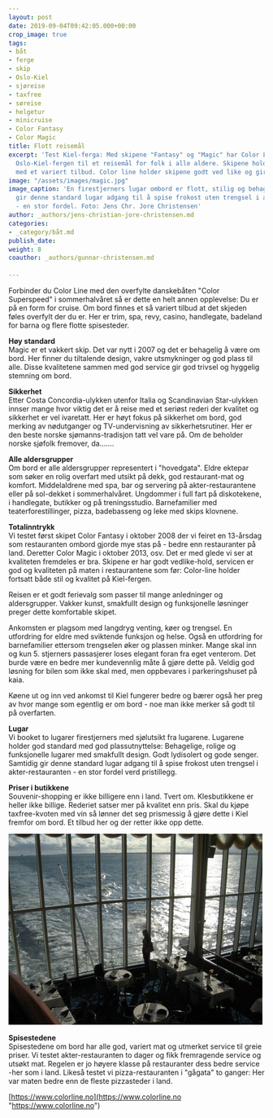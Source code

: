 ```yaml
---
layout: post
date: 2019-09-04T09:42:05.000+00:00
crop_image: true
tags:
- båt
- ferge
- skip
- Oslo-Kiel
- sjøreise
- taxfree
- søreise
- helgetur
- minicruise
- Color Fantasy
- Color Magic
title: Flott reisemål
excerpt: 'Test Kiel-ferga: Med skipene "Fantasy" og "Magic" har Color Line utviklet
  Oslo-Kiel-fergen til et reisemål for folk i alle aldere. Skipene holder god standard
  med et variert tilbud. Color line holder skipene godt ved like og gir deg en kvalitets-reise.'
image: "/assets/images/magic.jpg"
image_caption: 'En firestjerners lugar ombord er flott, stilig og behagelig. Samtidig
  gir denne standard lugar adgang til å spise frokost uten trengsel i akter-restauranten
  - en stor fordel. Foto: Jens Chr. Jore Christensen'
author: _authors/jens-christian-jore-christensen.md
categories:
- _category/båt.md
publish_date: 
weight: 8
coauthor: _authors/gunnar-christensen.md

---
```

Forbinder du Color Line med den overfylte danskebåten "Color Superspeed" i sommerhalvåret så er dette en helt annen opplevelse: Du er på en form for cruise. Om bord finnes et så variert tilbud at det skjeden føles overfylt der du er. Her er trim, spa, revy, casino, handlegate, badeland for barna og flere flotte spisesteder.

**Høy standard**  
Magic er et vakkert skip. Det var nytt i 2007 og det er behagelig å være om bord. Her finner du tiltalende design, vakre utsmykninger og god plass til alle. Disse kvalitetene sammen med god service gir god trivsel og hyggelig stemning om bord.

**Sikkerhet**  
Etter Costa Concordia-ulykken utenfor Italia og Scandinavian Star-ulykken innser mange hvor viktig det er å reise med et seriøst rederi der kvalitet og sikkerhet er vel ivaretatt. Her er høyt fokus på sikkerhet om bord, god merking av nødutganger og TV-undervisning av sikkerhetsrutiner. Her er den beste norske sjømanns-tradisjon tatt vel vare på. Om de beholder norske sjøfolk fremover, da.......

**Alle aldersgrupper**  
Om bord er alle aldersgrupper representert i "hovedgata". Eldre ektepar som søker en rolig overfart med utsikt på dekk, god restaurant-mat og komfort. Middelaldrene med spa, bar og servering på akter-restaurantene eller på sol-dekket i sommerhalvåret. Ungdommer i full fart på diskotekene, i handlegate, butikker og på treningsstudio. Barnefamilier med teaterforestillinger, pizza, badebasseng og leke med skips klovnene.

**Totalinntrykk**  
Vi testet først skipet Color Fantasy i oktober 2008 der vi feiret en 13-årsdag som restauranten ombord gjorde mye stas på - bedre enn restauranter på land. Deretter Color Magic i oktober 2013, osv. Det er med glede vi ser at kvaliteten fremdeles er bra. Skipene er har godt vedlike-hold, servicen er god og kvaliteten på maten i restaurantene som før: Color-line holder fortsatt både stil og kvalitet på Kiel-fergen.

Reisen er et godt ferievalg som passer til mange anledninger og aldersgrupper. Vakker kunst, smakfullt design og funksjonelle løsninger preger dette komfortable skipet.

Ankomsten er plagsom med langdryg venting, køer og trengsel. En utfordring for eldre med sviktende funksjon og helse. Også en utfordring for barnefamilier ettersom trengselen øker og plassen minker. Mange skal inn og kun 5. stjerners passasjerer loses elegant foran fra eget venterom. Det burde være en bedre mer kundevennlig måte å gjøre dette på. Veldig god løsning for bilen som ikke skal med, men oppbevares i parkeringshuset på kaia.

Køene ut og inn ved ankomst til Kiel fungerer bedre og bærer også her preg av hvor mange som egentlig er om bord - noe man ikke merker så godt til på overfarten.

**Lugar**  
Vi booket to lugarer firestjerners med sjølutsikt fra lugarene. Lugarene holder god standard med god plassutnyttelse: Behagelige, rolige og funksjonelle lugarer med smakfullt design. Godt lydisolert og gode senger. Samtidig gir denne standard lugar adgang til å spise frokost uten trengsel i akter-restauranten - en stor fordel verd pristillegg.

**Priser i butikkene**  
Souvenir-shopping er ikke billigere enn i land. Tvert om. Klesbutikkene er heller ikke billige. Rederiet satser mer på kvalitet enn pris. Skal du kjøpe taxfree-kvoten med vin så lønner det seg prismessig å gjøre dette i Kiel fremfor om bord. Et tilbud her og der retter ikke opp dette.

![](/assets/images/color2.jpg)

**Spisestedene**  
Spisestedene om bord har alle god, variert mat og utmerket service til greie priser. Vi testet akter-restauranten to dager og fikk fremragende service og utsøkt mat. Regelen er jo høyere klasse på restauranter dess bedre service -her som i land. Likeså testet vi pizza-restauranten i "gågata" to ganger: Her var maten bedre enn de fleste pizzasteder i land.

[https://www.colorline.no](https://www.colorline.no "https://www.colorline.no")